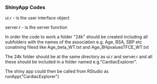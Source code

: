 ### ShinyApp Codes ##########

ui.r - is the user interface object

server.r - is the server function

In order the code to work a folder "24k" should be created including all subfolders with the names of the association e.g. Age, BSA, SBP etc
conatining filesd like Age_beta_WT.txt and Age_BHpvaluesTFCE_WT.txt

The 24k folder should be at the same directory as ui.r and server.r and all these should be included in a folder named e.g."CardiacExplorer".

The shiny app could then be called from RStudio as runApp("CardiacExplorer")